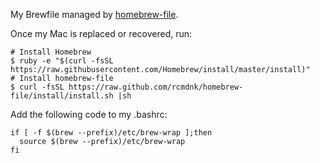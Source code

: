 My Brewfile managed by [homebrew-file](https://github.com/rcmdnk/homebrew-file).

Once my Mac is replaced or recovered, run:

```
# Install Homebrew
$ ruby -e "$(curl -fsSL https://raw.githubusercontent.com/Homebrew/install/master/install)"
# Install homebrew-file
$ curl -fsSL https://raw.github.com/rcmdnk/homebrew-file/install/install.sh |sh
```

Add the following code to my .bashrc:

```
if [ -f $(brew --prefix)/etc/brew-wrap ];then
  source $(brew --prefix)/etc/brew-wrap
fi
```
